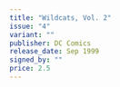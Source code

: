 ```yaml
---
title: "Wildcats, Vol. 2"
issue: "4"
variant: ""
publisher: DC Comics
release_date: Sep 1999
signed_by: ""
price: 2.5
---
```

